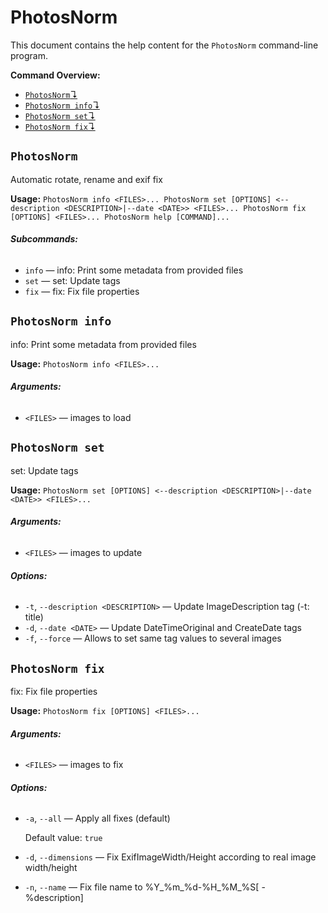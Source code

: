 # PhotosNorm

This document contains the help content for the `PhotosNorm` command-line program.

**Command Overview:**

* [`PhotosNorm`↴](#PhotosNorm)
* [`PhotosNorm info`↴](#PhotosNorm-info)
* [`PhotosNorm set`↴](#PhotosNorm-set)
* [`PhotosNorm fix`↴](#PhotosNorm-fix)

## `PhotosNorm`

Automatic rotate, rename and exif fix

**Usage:** `PhotosNorm info <FILES>...
       PhotosNorm set [OPTIONS] <--description <DESCRIPTION>|--date <DATE>> <FILES>...
       PhotosNorm fix [OPTIONS] <FILES>...
       PhotosNorm help [COMMAND]...`

###### **Subcommands:**

* `info` — info: Print some metadata from provided files
* `set` — set: Update tags
* `fix` — fix: Fix file properties



## `PhotosNorm info`

info: Print some metadata from provided files

**Usage:** `PhotosNorm info <FILES>...`

###### **Arguments:**

* `<FILES>` — images to load



## `PhotosNorm set`

set: Update tags

**Usage:** `PhotosNorm set [OPTIONS] <--description <DESCRIPTION>|--date <DATE>> <FILES>...`

###### **Arguments:**

* `<FILES>` — images to update

###### **Options:**

* `-t`, `--description <DESCRIPTION>` — Update ImageDescription tag (-t: title)
* `-d`, `--date <DATE>` — Update DateTimeOriginal and CreateDate tags
* `-f`, `--force` — Allows to set same tag values to several images



## `PhotosNorm fix`

fix: Fix file properties

**Usage:** `PhotosNorm fix [OPTIONS] <FILES>...`

###### **Arguments:**

* `<FILES>` — images to fix

###### **Options:**

* `-a`, `--all` — Apply all fixes (default)

  Default value: `true`
* `-d`, `--dimensions` — Fix ExifImageWidth/Height according to real image width/height
* `-n`, `--name` — Fix file name to %Y_%m_%d-%H_%M_%S[ - %description]



